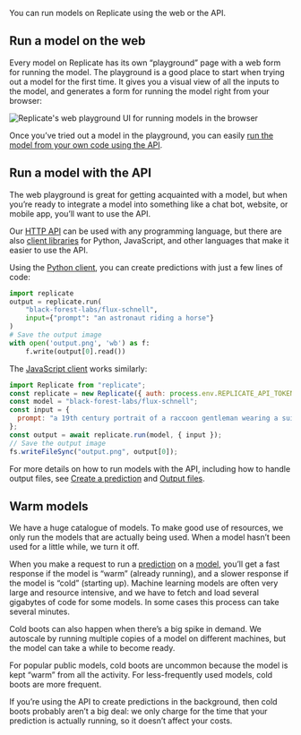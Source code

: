 You can run models on Replicate using the web or the API.

[](#run-a-model-on-the-web)Run a model on the web
-------------------------------------------------

Every model on Replicate has its own “playground” page with a web form for running the model. The playground is a good place to start when trying out a model for the first time. It gives you a visual view of all the inputs to the model, and generates a form for running the model right from your browser:

![Replicate's web playground UI for running models in the browser](/_content/assets/playground.DYzT_j-I.png)

Once you’ve tried out a model in the playground, you can easily [run the model from your own code using the API](#run-a-model-with-the-api).

[](#run-a-model-with-the-api)Run a model with the API
-----------------------------------------------------

The web playground is great for getting acquainted with a model, but when you’re ready to integrate a model into something like a chat bot, website, or mobile app, you’ll want to use the API.

Our [HTTP API](/docs/reference/http) can be used with any programming language, but there are also [client libraries](/docs/reference/client-libraries) for Python, JavaScript, and other languages that make it easier to use the API.

Using the [Python client](https://github.com/replicate/replicate-python), you can create predictions with just a few lines of code:

```python
import replicate
output = replicate.run(
    "black-forest-labs/flux-schnell",
    input={"prompt": "an astronaut riding a horse"}
)
# Save the output image
with open('output.png', 'wb') as f:
    f.write(output[0].read())
```

The [JavaScript client](https://github.com/replicate/replicate-javascript) works similarly:

```javascript
import Replicate from "replicate";
const replicate = new Replicate({ auth: process.env.REPLICATE_API_TOKEN });
const model = "black-forest-labs/flux-schnell";
const input = {
  prompt: "a 19th century portrait of a raccoon gentleman wearing a suit",
};
const output = await replicate.run(model, { input });
// Save the output image
fs.writeFileSync("output.png", output[0]);
```

For more details on how to run models with the API, including how to handle output files, see [Create a prediction](/docs/topics/predictions/create-a-prediction) and [Output files](/docs/topics/predictions/output-files).

[](#warm-models)Warm models
---------------------------

We have a huge catalogue of models. To make good use of resources, we only run the models that are actually being used. When a model hasn’t been used for a little while, we turn it off.

When you make a request to run a [prediction](/docs/topics/predictions) on a [model](/docs/topics/models), you’ll get a fast response if the model is “warm” (already running), and a slower response if the model is “cold” (starting up). Machine learning models are often very large and resource intensive, and we have to fetch and load several gigabytes of code for some models. In some cases this process can take several minutes.

Cold boots can also happen when there’s a big spike in demand. We autoscale by running multiple copies of a model on different machines, but the model can take a while to become ready.

For popular public models, cold boots are uncommon because the model is kept “warm” from all the activity. For less-frequently used models, cold boots are more frequent.

If you’re using the API to create predictions in the background, then cold boots probably aren’t a big deal: we only charge for the time that your prediction is actually running, so it doesn’t affect your costs.